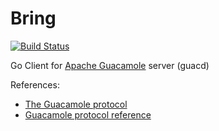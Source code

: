 # Bring
[![Build Status](https://github.com/deluan/bring/workflows/CI/badge.svg)](https://github.com/deluan/bring/actions) 

Go Client for [Apache Guacamole](http://guacamole.apache.org) server (guacd)


References:
- [The Guacamole protocol](http://guacamole.apache.org/doc/gug/guacamole-protocol.html)
- [Guacamole protocol reference](http://guacamole.apache.org/doc/gug/protocol-reference.html#rect-instruction)
